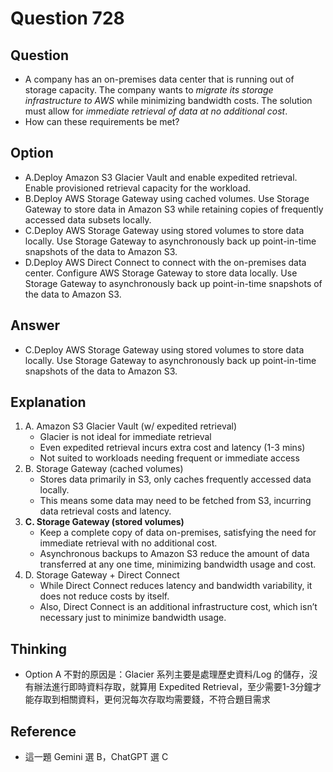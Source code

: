 # Question 728
## Question 
* A company has an on-premises data center that is running out of storage capacity. The company wants to *migrate its storage infrastructure to AWS* while minimizing bandwidth costs. The solution must allow for *immediate retrieval of data at no additional cost*.
* How can these requirements be met? 

## Option
* A.Deploy Amazon S3 Glacier Vault and enable expedited retrieval. Enable provisioned retrieval capacity for the workload.
* B.Deploy AWS Storage Gateway using cached volumes. Use Storage Gateway to store data in Amazon S3 while retaining copies of frequently accessed data subsets locally.
* C.Deploy AWS Storage Gateway using stored volumes to store data locally. Use Storage Gateway to asynchronously back up point-in-time snapshots of the data to Amazon S3.
* D.Deploy AWS Direct Connect to connect with the on-premises data center. Configure AWS Storage Gateway to store data locally. Use Storage Gateway to asynchronously back up point-in-time snapshots of the data to Amazon S3.

## Answer
* C.Deploy AWS Storage Gateway using stored volumes to store data locally. Use Storage Gateway to asynchronously back up point-in-time snapshots of the data to Amazon S3.


## Explanation
1. A. Amazon S3 Glacier Vault (w/ expedited retrieval)
   * Glacier is not ideal for immediate retrieval
   * Even expedited retrieval incurs extra cost and latency (1-3 mins)
   * Not suited to workloads needing frequent or immediate access
2. B. Storage Gateway (cached volumes)
   * Stores data primarily in S3, only caches frequently accessed data locally.
   * This means some data may need to be fetched from S3, incurring data retrieval costs and latency.
3. **C. Storage Gateway (stored volumes)**
   * Keep a complete copy of data on-premises, satisfying the need for immediate retrieval with no additional cost.
   * Asynchronous backups to Amazon S3 reduce the amount of data transferred at any one time, minimizing bandwidth usage and cost.
4. D. Storage Gateway + Direct Connect
   * While Direct Connect reduces latency and bandwidth variability, it does not reduce costs by itself.
   * Also, Direct Connect is an additional infrastructure cost, which isn’t necessary just to minimize bandwidth usage.

## Thinking
* Option A 不對的原因是：Glacier 系列主要是處理歷史資料/Log 的儲存，沒有辦法進行即時資料存取，就算用 Expedited Retrieval，至少需要1-3分鐘才能存取到相關資料，更何況每次存取均需要錢，不符合題目需求


## Reference
* 這一題 Gemini 選 B，ChatGPT 選 C
